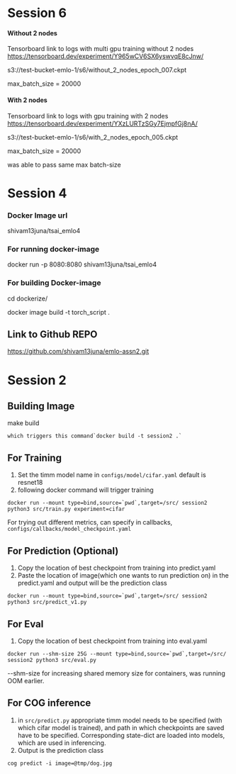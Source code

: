 # Session 6

#### Without 2 nodes

Tensorboard link to logs with multi gpu training without 2 nodes https://tensorboard.dev/experiment/Y965wCV6SX6yswvqE8cJnw/

s3://test-bucket-emlo-1/s6/without_2_nodes_epoch_007.ckpt

max_batch_size = 20000

#### With 2 nodes

Tensorboard link to logs with gpu training with 2 nodes https://tensorboard.dev/experiment/YXzLURTzSGy7EjmpfGj8nA/

s3://test-bucket-emlo-1/s6/with_2_nodes_epoch_005.ckpt

max_batch_size = 20000

was able to pass same max batch-size

# Session 4

### Docker Image url

shivam13juna/tsai_emlo4

### For running docker-image

docker run -p 8080:8080 shivam13juna/tsai_emlo4

### For building Docker-image

cd dockerize/

docker image build -t torch_script .

## Link to Github REPO

https://github.com/shivam13juna/emlo-assn2.git

# Session 2

## Building Image

make build

    which triggers this command`docker build -t session2 .`

## For Training

1. Set the timm model name in `configs/model/cifar.yaml` default is resnet18
2. following docker command will trigger training

```
docker run --mount type=bind,source=`pwd`,target=/src/ session2 python3 src/train.py experiment=cifar
```

For trying out different metrics, can specify in callbacks, `configs/callbacks/model_checkpoint.yaml`

## For Prediction (Optional)

1. Copy the location of best checkpoint from training into predict.yaml
2. Paste the location of image(which one wants to run prediction on) in the predict.yaml and output will be the prediction class

```
docker run --mount type=bind,source=`pwd`,target=/src/ session2 python3 src/predict_v1.py
```

## For Eval

1. Copy the location of best checkpoint from training into eval.yaml

```
docker run --shm-size 25G --mount type=bind,source=`pwd`,target=/src/ session2 python3 src/eval.py
```

--shm-size for increasing shared memory size for containers, was running OOM earlier.

## For COG inference

1. in `src/predict.py` appropriate timm model needs to be specified (with which cifar model is trained), and path in which checkpoints are saved have to be specified. Corresponding state-dict are loaded into models, which are used in inferencing.
2. Output is the prediction class

```
cog predict -i image=@tmp/dog.jpg
```
